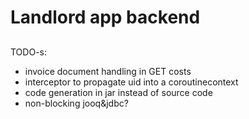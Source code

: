 # Landlord app backend
##
TODO-s:
- invoice document handling in GET costs
- interceptor to propagate uid into a coroutinecontext
- code generation in jar instead of source code
- non-blocking jooq&jdbc?